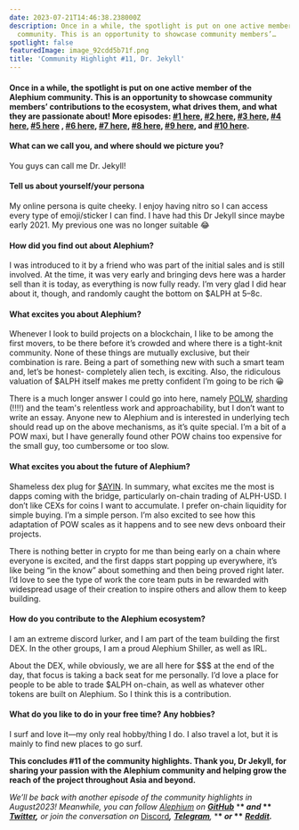 ```yaml
---
date: 2023-07-21T14:46:38.238000Z
description: Once in a while, the spotlight is put on one active member of the Alephium
  community. This is an opportunity to showcase community members’…
spotlight: false
featuredImage: image_92cdd5b71f.png
title: 'Community Highlight #11, Dr. Jekyll'
---
```


#### Once in a while, the spotlight is put on one active member of the Alephium community. This is an opportunity to showcase community members’ contributions to the ecosystem, what drives them, and what they are passionate about! More episodes: <a href="https://medium.com/@alephium/community-highlight-wilhelm-k%C3%A4llstr%C3%B6m-aka-oracleuggla-81d3938c5692" >#1 here</a>, <a href="https://medium.com/@alephium/community-highlight-cgi-bin-c102cc106f19" >#2 here</a>, <a href="https://medium.com/@alephium/community-highlight-3-digdug-48a7ec868504" >#3 here</a>, <a href="https://medium.com/@alephium/community-highlight-4-montail-e24fd88882a0" >#4 here</a>, <a href="https://medium.com/@alephium/community-highlight-5-txn-71c4fd76ffe8" >#5 here</a> , <a href="https://medium.com/@alephium/community-highlight-6-waldi-zkit-beats-37af1f6df3b8" >#6 here</a>, <a href="https://medium.com/@alephium/community-highlight-7-oheka-13d8b4ae025e" >#7 here</a>, <a href="https://medium.com/@alephium/community-highlight-8-jorge-438510785041" >#8 here</a>, <a href="https://medium.com/@alephium/community-highlight-9-dzhemsh-a0a4a98a8489" >#9 here</a>, and <a href="https://medium.com/@alephium/community-highlight-10-lx-aka-lix-fde724cf8d81" >#10 here</a>.

#### **What can we call you, and where should we picture you?**

You guys can call me Dr. Jekyll!

#### **Tell us about yourself/your persona**

My online persona is quite cheeky. I enjoy having nitro so I can access every type of emoji/sticker I can find. I have had this Dr Jekyll since maybe early 2021. My previous one was no longer suitable 😂

#### **How did you find out about Alephium?**

I was introduced to it by a friend who was part of the initial sales and is still involved. At the time, it was very early and bringing devs here was a harder sell than it is today, as everything is now fully ready. I’m very glad I did hear about it, though, and randomly caught the bottom on \$ALPH at 5–8c.

#### **What excites you about Alephium?**

Whenever I look to build projects on a blockchain, I like to be among the first movers, to be there before it’s crowded and where there is a tight-knit community. None of these things are mutually exclusive, but their combination is rare. Being a part of something new with such a smart team and, let’s be honest- completely alien tech, is exciting. Also, the ridiculous valuation of \$ALPH itself makes me pretty confident I’m going to be rich 😀

There is a much longer answer I could go into here, namely <a href="https://medium.com/@alephium/tech-talk-1-the-ultimate-guide-to-proof-of-less-work-the-universe-and-everything-ba70644ab301" >POLW</a>, <a href="https://medium.com/@alephium/sharding-d50968b8b229" >sharding</a> (!!!!) and the team's relentless work and approachability, but I don’t want to write an essay. Anyone new to Alephium and is interested in underlying tech should read up on the above mechanisms, as it’s quite special. I’m a bit of a POW maxi, but I have generally found other POW chains too expensive for the small guy, too cumbersome or too slow.

#### **What excites you about the future of Alephium?**

Shameless dex plug for <a href="http://discord.gg/FdWGQpRwbZ" >$AYIN</a>. In summary, what excites me the most is dapps coming with the bridge, particularly on-chain trading of ALPH-USD. I don’t like CEXs for coins I want to accumulate. I prefer on-chain liquidity for simple buying. I’m a simple person. I’m also excited to see how this adaptation of POW scales as it happens and to see new devs onboard their projects.

There is nothing better in crypto for me than being early on a chain where everyone is excited, and the first dapps start popping up everywhere, it’s like being “in the know” about something and then being proved right later. I’d love to see the type of work the core team puts in be rewarded with widespread usage of their creation to inspire others and allow them to keep building.

#### **How do you contribute to the Alephium ecosystem?**

I am an extreme discord lurker, and I am part of the team building the first DEX. In the other groups, I am a proud Alephium Shiller, as well as IRL.

About the DEX, while obviously, we are all here for \$\$\$ at the end of the day, that focus is taking a back seat for me personally. I’d love a place for people to be able to trade \$ALPH on-chain, as well as whatever other tokens are built on Alephium. So I think this is a contribution.

#### What do you like to do in your free time? Any hobbies?

I surf and love it—my only real hobby/thing I do. I also travel a lot, but it is mainly to find new places to go surf.

**This concludes \#11 of the community highlights. Thank you, Dr Jekyll, for sharing your passion with the Alephium community and helping grow the reach of the project throughout Asia and beyond.**

_We’ll be back with another episode of the community highlights in August2023! Meanwhile, you can follow [Alephium](/) on_ <a href="https://github.com/alephium/" ><strong><em>GitHub</em></strong></a> \***\* _and_ \*\*** <a href="https://twitter.com/alephium" ><strong><em>Twitter</em></strong></a>**_,_** _or join the conversation on_ [Discord](/discord)**_,_** <a href="https://t.me/alephiumgroup" ><strong><em>Telegram</em></strong></a>_,_ \***\* _or_ \*\*** <a href="https://www.reddit.com/r/alephium" ><strong><em>Reddit</em></strong></a>**_._**
